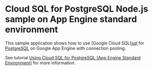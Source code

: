 # Cloud SQL for PostgreSQL Node.js sample on App Engine standard environment

This sample application shows how to use [Google Cloud SQL[[sql] for [PostgreSQL][postgres]
on Google App Engine with connection pooling.

See tutorial [Using Cloud SQL for PostgreSQL (App Engine Standard Environment)][std-tutorial] for more information.

[sql]: https://cloud.google.com/sql/
[postgres]: https://www.postgresql.org/download/
[appengine-std]: https://cloud.google.com/appengine/docs/standard/nodejs
[std-tutorial]: https://cloud.google.com/appengine/docs/standard/nodejs/using-cloud-sql-postgres
